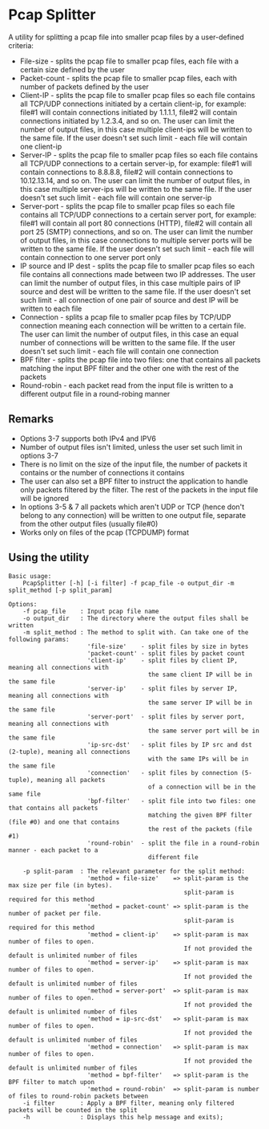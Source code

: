 Pcap Splitter
=============

A utility for splitting a pcap file into smaller pcap files by a user-defined criteria:
- File-size - splits the pcap file to smaller pcap files, each file with a certain size defined by the user
- Packet-count - splits the pcap file to smaller pcap files, each with number of packets defined by the user
- Client-IP - splits the pcap file to smaller pcap files so each file contains all TCP/UDP connections initiated by a certain client-ip, for example: file#1 will contain connections initiated by 1.1.1.1, file#2 will contain 
  connections initiated by 1.2.3.4, and so on. The user can limit the number of output files, in this case multiple client-ips will be written to the same file. If the user doesn't set such limit - each file will contain 
  one client-ip
- Server-IP - splits the pcap file to smaller pcap files so each file contains all TCP/UDP connections to a certain server-ip, for example: file#1 will contain connections to 8.8.8.8, file#2 will contain connections 
  to 10.12.13.14, and so on. The user can limit the number of output files, in this case multiple server-ips will be written to the same file. If the user doesn't set such limit - each file will contain one server-ip
- Server-port - splits the pcap file to smaller pcap files so each file contains all TCP/UDP connections to a certain server port, for example: file#1 will contain all port 80 connections (HTTP), file#2 will contain
  all port 25 (SMTP) connections, and so on. The user can limit the number of output files, in this case connections to multiple server ports will be written to the same file. If the user doesn't set such limit - each file will
  contain connection to one server port only
- IP source and IP dest - splits the pcap file to smaller pcap files so each file contains all connections made between two IP addresses. The user can limit the number of output files, in this case multiple pairs of IP source
  and dest will be written to the same file. If the user doesn't set such limit - all connection of one pair of source and dest IP will be written to each file
- Connection - splits a pcap file to smaller pcap files by TCP/UDP connection meaning each connection will be written to a certain file. The user can limit the number of output files, in this case an equal number of connections will
  be written to the same file. If the user doesn't set such limit - each file will contain one connection
- BPF filter - splits the pcap file into two files: one that contains all packets matching the input BPF filter and the other one with the rest of the packets
- Round-robin - each packet read from the input file is written to a different output file in a round-robing manner
 
Remarks
-------
- Options 3-7 supports both IPv4 and IPV6
- Number of output files isn't limited, unless the user set such limit in options 3-7
- There is no limit on the size of the input file, the number of packets it contains or the number of connections it contains
- The user can also set a BPF filter to instruct the application to handle only packets filtered by the filter. The rest of the packets in the input file will be ignored
- In options 3-5 & 7 all packets which aren't UDP or TCP (hence don't belong to any connection) will be written to one output file, separate from the other output files (usually file#0)
- Works only on files of the pcap (TCPDUMP) format

Using the utility
-----------------
	Basic usage:
		PcapSplitter [-h] [-i filter] -f pcap_file -o output_dir -m split_method [-p split_param]

	Options:
		-f pcap_file    : Input pcap file name
		-o output_dir   : The directory where the output files shall be written
		-m split_method : The method to split with. Can take one of the following params:
						  'file-size'    - split files by size in bytes
						  'packet-count' - split files by packet count
						  'client-ip'    - split files by client IP, meaning all connections with
										   the same client IP will be in the same file
						  'server-ip'    - split files by server IP, meaning all connections with
										   the same server IP will be in the same file
						  'server-port'  - split files by server port, meaning all connections with
										   the same server port will be in the same file
						  'ip-src-dst'   - split files by IP src and dst (2-tuple), meaning all connections
										   with the same IPs will be in the same file
						  'connection'   - split files by connection (5-tuple), meaning all packets
										   of a connection will be in the same file
						  'bpf-filter'   - split file into two files: one that contains all packets
										   matching the given BPF filter (file #0) and one that contains
										   the rest of the packets (file #1)
						  'round-robin'  - split the file in a round-robin manner - each packet to a
										   different file
						  
		-p split-param  : The relevant parameter for the split method:
						  'method = file-size'    => split-param is the max size per file (in bytes).
													 split-param is required for this method
						  'method = packet-count' => split-param is the number of packet per file.
													 split-param is required for this method
						  'method = client-ip'    => split-param is max number of files to open.
													 If not provided the default is unlimited number of files
						  'method = server-ip'    => split-param is max number of files to open.
													 If not provided the default is unlimited number of files
						  'method = server-port'  => split-param is max number of files to open.
													 If not provided the default is unlimited number of files
						  'method = ip-src-dst'   => split-param is max number of files to open.
													 If not provided the default is unlimited number of files
						  'method = connection'   => split-param is max number of files to open.
													 If not provided the default is unlimited number of files
						  'method = bpf-filter'   => split-param is the BPF filter to match upon
						  'method = round-robin'  => split-param is number of files to round-robin packets between
		-i filter       : Apply a BPF filter, meaning only filtered packets will be counted in the split
		-h              : Displays this help message and exits);
